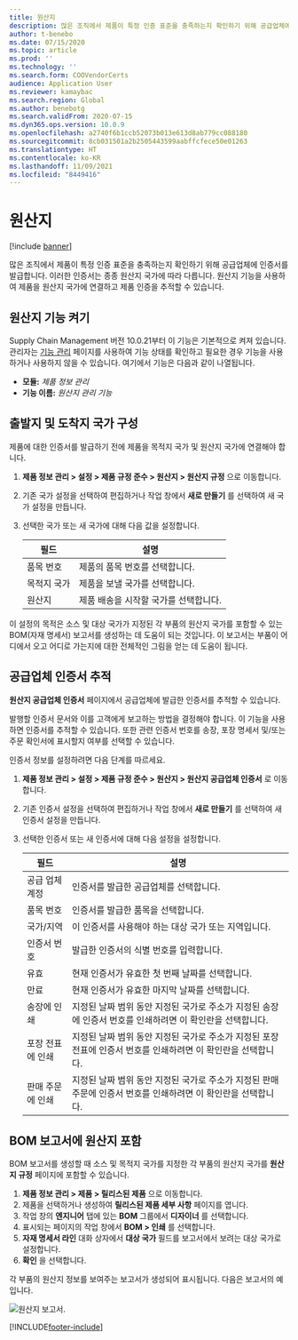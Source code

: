 ```yaml
---
title: 원산지
description: 많은 조직에서 제품이 특정 인증 표준을 충족하는지 확인하기 위해 공급업체에 인증서를 발급합니다. 이러한 인증서는 종종 원산지 국가에 따라 다릅니다. 이 항목에서는 제품을 원산지 국가에 연결하고 제품 인증을 추적할 수 있는 원산지 기능에 대한 정보를 제공합니다.
author: t-benebo
ms.date: 07/15/2020
ms.topic: article
ms.prod: ''
ms.technology: ''
ms.search.form: COOVendorCerts
audience: Application User
ms.reviewer: kamaybac
ms.search.region: Global
ms.author: benebotg
ms.search.validFrom: 2020-07-15
ms.dyn365.ops.version: 10.0.9
ms.openlocfilehash: a2740f6b1ccb52073b013e613d8ab779cc088180
ms.sourcegitcommit: 8cb031501a2b2505443599aabffcfece50e01263
ms.translationtype: HT
ms.contentlocale: ko-KR
ms.lasthandoff: 11/09/2021
ms.locfileid: "8449416"
---
```

# <a name="country-of-origin"></a>원산지

[!include [banner](../includes/banner.md)]

많은 조직에서 제품이 특정 인증 표준을 충족하는지 확인하기 위해 공급업체에 인증서를 발급합니다. 이러한 인증서는 종종 원산지 국가에 따라 다릅니다. 원산지 기능을 사용하여 제품을 원산지 국가에 연결하고 제품 인증을 추적할 수 있습니다.

## <a name="turn-on-the-country-of-origin-feature"></a>원산지 기능 켜기

Supply Chain Management 버전 10.0.21부터 이 기능은 기본적으로 켜져 있습니다. 관리자는 [기능 관리](../../fin-ops-core/fin-ops/get-started/feature-management/feature-management-overview.md) 페이지를 사용하여 기능 상태를 확인하고 필요한 경우 기능을 사용하거나 사용하지 않을 수 있습니다. 여기에서 기능은 다음과 같이 나열됩니다.

- **모듈:** *제품 정보 관리*
- **기능 이름:** *원산지 관리 기능*

## <a name="configure-source-and-destination-countries"></a>출발지 및 도착지 국가 구성

제품에 대한 인증서를 발급하기 전에 제품을 목적지 국가 및 원산지 국가에 연결해야 합니다.

1. **제품 정보 관리 \> 설정 \> 제품 규정 준수 \> 원산지 \> 원산지 규정** 으로 이동합니다.
2. 기존 국가 설정을 선택하여 편집하거나 작업 창에서 **새로 만들기** 를 선택하여 새 국가 설정을 만듭니다.
3. 선택한 국가 또는 새 국가에 대해 다음 값을 설정합니다.

    | 필드 | 설명 |
    |---|---|
    | 품목 번호 | 제품의 품목 번호를 선택합니다. |
    | 목적지 국가 | 제품을 보낼 국가를 선택합니다. |
    | 원산지 | 제품 배송을 시작할 국가를 선택합니다. |

이 설정의 목적은 소스 및 대상 국가가 지정된 각 부품의 원산지 국가를 포함할 수 있는 BOM(자재 명세서) 보고서를 생성하는 데 도움이 되는 것입니다. 이 보고서는 부품이 어디에서 오고 어디로 가는지에 대한 전체적인 그림을 얻는 데 도움이 됩니다.

## <a name="keep-track-of-vendor-certificates"></a>공급업체 인증서 추적

**원산지 공급업체 인증서** 페이지에서 공급업체에 발급한 인증서를 추적할 수 있습니다.

발행할 인증서 문서와 이를 고객에게 보고하는 방법을 결정해야 합니다. 이 기능을 사용하면 인증서를 추적할 수 있습니다. 또한 관련 인증서 번호를 송장, 포장 명세서 및/또는 주문 확인서에 표시할지 여부를 선택할 수 있습니다.

인증서 정보를 설정하려면 다음 단계를 따르세요.

1. **제품 정보 관리 \> 설정 \> 제품 규정 준수 \> 원산지 \> 원산지 공급업체 인증서** 로 이동합니다.
2. 기존 인증서 설정을 선택하여 편집하거나 작업 창에서 **새로 만들기** 를 선택하여 새 인증서 설정을 만듭니다.
3. 선택한 인증서 또는 새 인증서에 대해 다음 설정을 설정합니다.

    | 필드 | 설명 |
    |---|---|
    | 공급 업체 계정 | 인증서를 발급한 공급업체를 선택합니다. |
    | 품목 번호 | 인증서를 발급한 품목을 선택합니다. |
    | 국가/지역 | 이 인증서를 사용해야 하는 대상 국가 또는 지역입니다. |
    | 인증서 번호 | 발급한 인증서의 식별 번호를 입력합니다. |
    | 유효 | 현재 인증서가 유효한 첫 번째 날짜를 선택합니다.|
    | 만료 | 현재 인증서가 유효한 마지막 날짜를 선택합니다. |
    | 송장에 인쇄 | 지정된 날짜 범위 동안 지정된 국가로 주소가 지정된 송장에 인증서 번호를 인쇄하려면 이 확인란을 선택합니다. |
    | 포장 전표에 인쇄 | 지정된 날짜 범위 동안 지정된 국가로 주소가 지정된 포장 전표에 인증서 번호를 인쇄하려면 이 확인란을 선택합니다. |
    | 판매 주문에 인쇄 | 지정된 날짜 범위 동안 지정된 국가로 주소가 지정된 판매 주문에 인증서 번호를 인쇄하려면 이 확인란을 선택합니다. |

## <a name="include-the-country-of-origin-on-bom-reports"></a>BOM 보고서에 원산지 포함

BOM 보고서를 생성할 때 소스 및 목적지 국가를 지정한 각 부품의 원산지 국가를 **원산지 규정** 페이지에 포함할 수 있습니다.

1. **제품 정보 관리 \> 제품 \> 릴리스된 제품** 으로 이동합니다.
1. 제품을 선택하거나 생성하여 **릴리스된 제품 세부 사항** 페이지를 엽니다.
1. 작업 창의 **엔지니어** 탭에 있는 **BOM** 그룹에서 **디자이너** 를 선택합니다.
1. 표시되는 페이지의 작업 창에서 **BOM \> 인쇄** 를 선택합니다.
1. **자재 명세서 라인** 대화 상자에서 **대상 국가** 필드를 보고서에서 보려는 대상 국가로 설정합니다.
1. **확인** 을 선택합니다.

각 부품의 원산지 정보를 보여주는 보고서가 생성되어 표시됩니다. 다음은 보고서의 예입니다.

![원산지 보고서.](media/country-of-origin-report.png "원산지 보고서")


[!INCLUDE[footer-include](../../includes/footer-banner.md)]